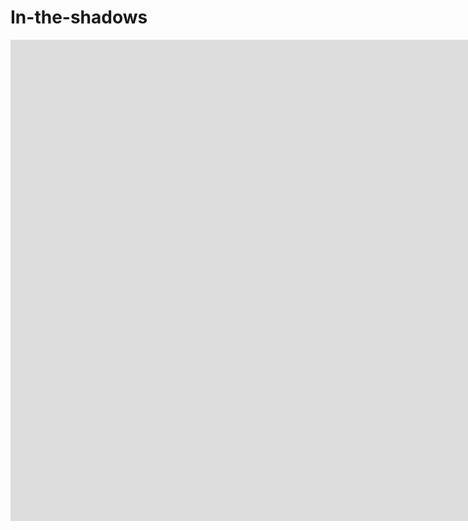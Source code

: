 # In-the-shadows

<iframe width="1904" height="770" src="https://www.youtube.com/embed/g1bKW6_eIdo" title="YouTube video player" frameborder="0" allow="accelerometer; autoplay; clipboard-write; encrypted-media; gyroscope; picture-in-picture" allowfullscreen></iframe>
